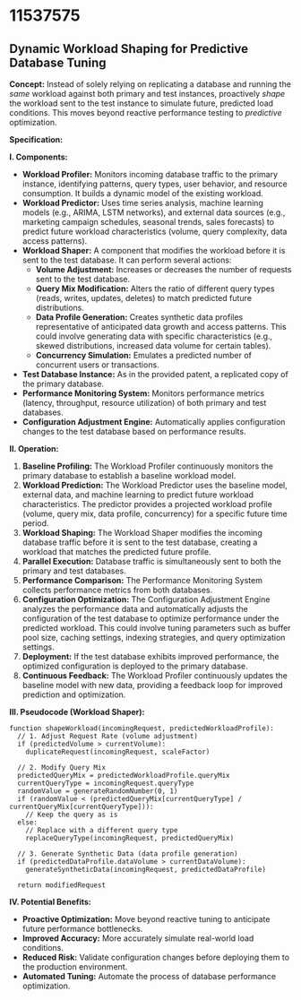 # 11537575

## Dynamic Workload Shaping for Predictive Database Tuning

**Concept:** Instead of solely relying on replicating a database and running the *same* workload against both primary and test instances, proactively *shape* the workload sent to the test instance to simulate future, predicted load conditions. This moves beyond reactive performance testing to *predictive* optimization.

**Specification:**

**I. Components:**

*   **Workload Profiler:** Monitors incoming database traffic to the primary instance, identifying patterns, query types, user behavior, and resource consumption.  It builds a dynamic model of the existing workload.
*   **Workload Predictor:** Uses time series analysis, machine learning models (e.g., ARIMA, LSTM networks), and external data sources (e.g., marketing campaign schedules, seasonal trends, sales forecasts) to predict future workload characteristics (volume, query complexity, data access patterns).
*   **Workload Shaper:**  A component that modifies the workload before it is sent to the test database. It can perform several actions:
    *   **Volume Adjustment:** Increases or decreases the number of requests sent to the test database.
    *   **Query Mix Modification:** Alters the ratio of different query types (reads, writes, updates, deletes) to match predicted future distributions.
    *   **Data Profile Generation:** Creates synthetic data profiles representative of anticipated data growth and access patterns.  This could involve generating data with specific characteristics (e.g., skewed distributions, increased data volume for certain tables).
    *   **Concurrency Simulation:**  Emulates a predicted number of concurrent users or transactions.
*   **Test Database Instance:** As in the provided patent, a replicated copy of the primary database.
*   **Performance Monitoring System:** Monitors performance metrics (latency, throughput, resource utilization) of both primary and test databases.
*   **Configuration Adjustment Engine:**  Automatically applies configuration changes to the test database based on performance results.

**II. Operation:**

1.  **Baseline Profiling:**  The Workload Profiler continuously monitors the primary database to establish a baseline workload model.
2.  **Workload Prediction:** The Workload Predictor uses the baseline model, external data, and machine learning to predict future workload characteristics.  The predictor provides a projected workload profile (volume, query mix, data profile, concurrency) for a specific future time period.
3.  **Workload Shaping:** The Workload Shaper modifies the incoming database traffic before it is sent to the test database, creating a workload that matches the predicted future profile.
4.  **Parallel Execution:** Database traffic is simultaneously sent to both the primary and test databases.
5.  **Performance Comparison:** The Performance Monitoring System collects performance metrics from both databases.
6.  **Configuration Optimization:** The Configuration Adjustment Engine analyzes the performance data and automatically adjusts the configuration of the test database to optimize performance under the predicted workload. This could involve tuning parameters such as buffer pool size, caching settings, indexing strategies, and query optimization settings.
7.  **Deployment:**  If the test database exhibits improved performance, the optimized configuration is deployed to the primary database.
8.  **Continuous Feedback:** The Workload Profiler continuously updates the baseline model with new data, providing a feedback loop for improved prediction and optimization.

**III. Pseudocode (Workload Shaper):**

```
function shapeWorkload(incomingRequest, predictedWorkloadProfile):
  // 1. Adjust Request Rate (volume adjustment)
  if (predictedVolume > currentVolume):
    duplicateRequest(incomingRequest, scaleFactor)

  // 2. Modify Query Mix
  predictedQueryMix = predictedWorkloadProfile.queryMix
  currentQueryType = incomingRequest.queryType
  randomValue = generateRandomNumber(0, 1)
  if (randomValue < (predictedQueryMix[currentQueryType] / currentQueryMix[currentQueryType])):
    // Keep the query as is
  else:
    // Replace with a different query type
    replaceQueryType(incomingRequest, predictedQueryMix)

  // 3. Generate Synthetic Data (data profile generation)
  if (predictedDataProfile.dataVolume > currentDataVolume):
    generateSyntheticData(incomingRequest, predictedDataProfile)

  return modifiedRequest
```

**IV. Potential Benefits:**

*   **Proactive Optimization:**  Move beyond reactive tuning to anticipate future performance bottlenecks.
*   **Improved Accuracy:**  More accurately simulate real-world load conditions.
*   **Reduced Risk:**  Validate configuration changes before deploying them to the production environment.
*   **Automated Tuning:**  Automate the process of database performance optimization.